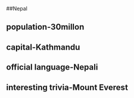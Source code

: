 ##Nepal
## population-30millon


## capital-Kathmandu

 
## official language-Nepali


## interesting trivia-Mount Everest




